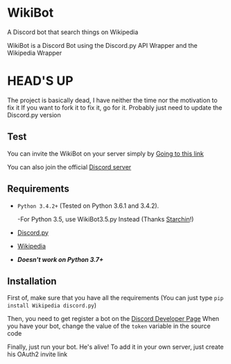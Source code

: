 # WikiBot
A Discord bot that search things on Wikipedia

WikiBot is a Discord Bot using the Discord.py API Wrapper and the Wikipedia Wrapper

# HEAD'S UP

The project is basically dead, I have neither the time nor the motivation to fix it
If you want to fork it to fix it, go for it. Probably just need to update the Discord.py version

## Test

You can invite the WikiBot on your server simply by [Going to this link](https://discordapp.com/api/oauth2/authorize?client_id=313646227394920448&scope=bot&permissions=0)

You can also join the official [Discord server](https://discord.gg/9M8rMe6)

## Requirements

- `Python 3.4.2+` (Tested on Python 3.6.1 and 3.4.2).

    -For Python 3.5, use WikiBot3.5.py Instead (Thanks [Starchin](https://github.com/Starchin)!)
- [Discord.py](https://github.com/Rapptz/discord.py)
- [Wikipedia](https://github.com/goldsmith/Wikipedia)

- ***Doesn't work on Python 3.7+***

## Installation

First of, make sure that you have all the requirements
(You can just type `pip install Wikipedia discord.py`)

Then, you need to get register a bot on the [Discord Developer Page](https://discordapp.com/developers/applications/me)
When you have your bot, change the value of the `token` variable in the source code

Finally, just run your bot. He's alive!
To add it in your own server, just create his OAuth2 invite link
